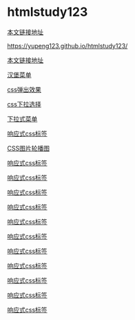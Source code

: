 # htmlstudy123

[本文链接地址](https://yupeng123.github.io/htmlstudy123/)

<https://yupeng123.github.io/htmlstudy123/>

<a href="https://yupeng123.github.io/htmlstudy123/" target="_blank">本文链接地址</a>



<a href="https://yupeng123.github.io/htmlstudy123/汉堡菜单" target="_blank">汉堡菜单</a>

<a href="https://yupeng123.github.io/htmlstudy123/css弹出效果" target="_blank">css弹出效果</a>

<a href="https://yupeng123.github.io/htmlstudy123/css下拉选择" target="_blank">css下拉选择</a>

<a href="https://yupeng123.github.io/htmlstudy123/下拉式菜单" target="_blank">下拉式菜单</a>

<a href="https://yupeng123.github.io/htmlstudy123/响应式css标签" target="_blank">响应式css标签</a>

<a href="https://yupeng123.github.io/htmlstudy123/CSS图片轮播图" target="_blank">CSS图片轮播图</a>

<a href="https://yupeng123.github.io/htmlstudy123/响应式css标签" target="_blank">响应式css标签</a>

<a href="https://yupeng123.github.io/htmlstudy123/响应式css标签" target="_blank">响应式css标签</a>

<a href="https://yupeng123.github.io/htmlstudy123/响应式css标签" target="_blank">响应式css标签</a>

<a href="https://yupeng123.github.io/htmlstudy123/响应式css标签" target="_blank">响应式css标签</a>

<a href="https://yupeng123.github.io/htmlstudy123/响应式css标签" target="_blank">响应式css标签</a>

<a href="https://yupeng123.github.io/htmlstudy123/响应式css标签" target="_blank">响应式css标签</a>

<a href="https://yupeng123.github.io/htmlstudy123/响应式css标签" target="_blank">响应式css标签</a>

<a href="https://yupeng123.github.io/htmlstudy123/响应式css标签" target="_blank">响应式css标签</a>

<a href="https://yupeng123.github.io/htmlstudy123/响应式css标签" target="_blank">响应式css标签</a>

<a href="https://yupeng123.github.io/htmlstudy123/响应式css标签" target="_blank">响应式css标签</a>

<a href="https://yupeng123.github.io/htmlstudy123/响应式css标签" target="_blank">响应式css标签</a>

